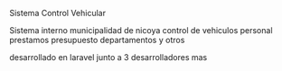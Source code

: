 Sistema Control Vehicular

Sistema interno municipalidad de nicoya
control de vehiculos
personal
prestamos
presupuesto
departamentos
y otros

desarrollado en laravel junto a 3 desarrolladores mas